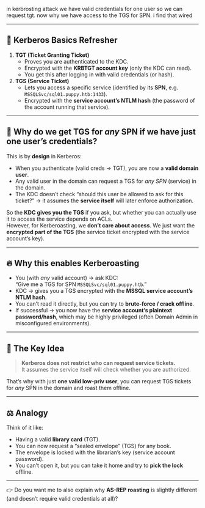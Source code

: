 in kerbrosting attack we have valid credentials for one user so we can request tgt. now why we have access to the TGS for SPN. i find that wired

---

## 🔑 Kerberos Basics Refresher

1. **TGT (Ticket Granting Ticket)**    
    - Proves you are authenticated to the KDC.
    - Encrypted with the **KRBTGT account key** (only the KDC can read).
    - You get this after logging in with valid credentials (or hash).
2. **TGS (Service Ticket)**
    - Lets you access a specific service (identified by its **SPN**, e.g. `MSSQLSvc/sql01.puppy.htb:1433`).
    - Encrypted with the **service account’s NTLM hash** (the password of the account running that service).
---

## 🚀 Why do we get TGS for _any_ SPN if we have just one user’s credentials?

This is by **design** in Kerberos:
- When you authenticate (valid creds → TGT), you are now a **valid domain user**.
- Any valid user in the domain can request a TGS for _any SPN_ (service) in the domain.
- The KDC doesn’t check “should this user be allowed to ask for this ticket?” → it assumes the **service itself** will later enforce authorization.

So the **KDC gives you the TGS** if you ask, but whether you can actually use it to access the service depends on ACLs.  
However, for Kerberoasting, we **don’t care about access**. We just want the **encrypted part of the TGS** (the service ticket encrypted with the service account’s key).

---
## 🔥 Why this enables Kerberoasting

- You (with _any_ valid account) → ask KDC:  
    “Give me a TGS for SPN `MSSQLSvc/sql01.puppy.htb`.”    
- KDC → gives you a TGS encrypted with the **MSSQL service account’s NTLM hash**.
- You can’t read it directly, but you can try to **brute-force / crack offline**.
- If successful → you now have the **service account’s plaintext password/hash**, which may be highly privileged (often Domain Admin in misconfigured environments).

---
## 🧠 The Key Idea

> **Kerberos does not restrict who can request service tickets.**  
> It assumes the service itself will check whether you are authorized.

That’s why with just **one valid low-priv user**, you can request TGS tickets for _any_ SPN in the domain and roast them offline.

---

## ⚖️ Analogy

Think of it like:
- Having a valid **library card** (TGT).
- You can now request a “sealed envelope” (TGS) for any book.
- The envelope is locked with the librarian’s key (service account password).
- You can’t open it, but you can take it home and try to **pick the lock** offline.
---

👉 Do you want me to also explain why **AS-REP roasting** is slightly different (and doesn’t require valid credentials at all)?